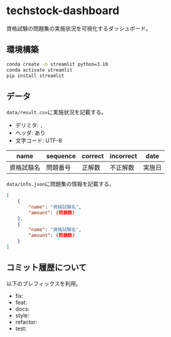 # techstock-dashboard

資格試験の問題集の実施状況を可視化するダッシュボード。  

## 環境構築

```sh
conda create -n streamlit python=3.10
conda activate streamlit
pip install streamlit
```

## データ

```data/result.csv```に実施状況を記載する。  

- デリミタ: ```,```
- ヘッダ: あり
- 文字コード: UTF-8

| name | sequence | correct | incorrect | date |
| --- | --- | --- | --- | --- |
| 資格試験名 | 問題番号 | 正解数 | 不正解数 | 実施日 |

```data/info.json```に問題集の情報を記載する。  

```json
[
    {
        "name": "資格試験名",
        "amount": (問題数)
    },
    {
        "name": "資格試験名",
        "amount": (問題数)
    }
]
```

## コミット履歴について

以下のプレフィックスを利用。  

- fix:
- feat:
- docs:
- style:
- refactor:
- test:
